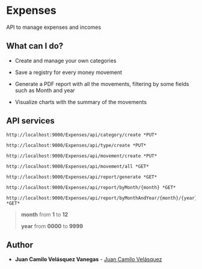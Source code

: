 # Expenses

API to manage expenses and incomes

## What can I do?

* Create and manage your own categories

* Save a registry for every money movement

* Generate a PDF report with all the movements, filtering by some fields such as Month and year

* Visualize charts with the summary of the movements

## API services

```
http://localhost:9000/Expenses/api/category/create *PUT*
```

```
http://localhost:9000/Expenses/api/type/create *PUT*
```

```
http://localhost:9000/Expenses/api/movement/create *PUT*
```

```
http://localhost:9000/Expenses/api/movement/all *GET*
```

```
http://localhost:9000/Expenses/api/report/generate *GET*
```

```
http://localhost:9000/Expenses/api/report/byMonth/{month} *GET*
```

```
http://localhost:9000/Expenses/api/report/byMonthAndYear/{month}/{year} *GET*
```

> **month** from **1** to **12**
>
> **year** from **0000** to **9999**

## Author

* **Juan Camilo Velásquez Vanegas** - [Juan Camilo Velásquez](https://github.com/pillowslept)